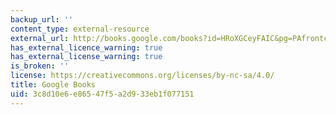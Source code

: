 ```yaml
---
backup_url: ''
content_type: external-resource
external_url: http://books.google.com/books?id=HRoXGCeyFAIC&pg=PAfrontcover
has_external_licence_warning: true
has_external_license_warning: true
is_broken: ''
license: https://creativecommons.org/licenses/by-nc-sa/4.0/
title: Google Books
uid: 3c8d10e6-e865-47f5-a2d9-33eb1f077151
---
```

